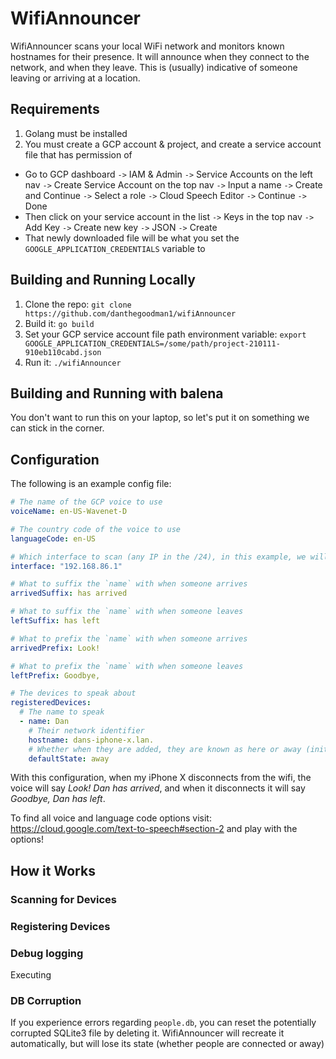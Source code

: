 # WifiAnnouncer

WifiAnnouncer scans your local WiFi network and monitors known hostnames for their presence. It will announce when they connect to the network, and when they leave. This is (usually) indicative of someone leaving or arriving at a location.

## Requirements

1. Golang must be installed
2. You must create a GCP account & project, and create a service account file that has permission of

- Go to GCP dashboard `->` IAM & Admin `->` Service Accounts on the left nav `->` Create Service Account on the top nav `->` Input a name `->` Create and Continue `->` Select a role `->` Cloud Speech Editor `->` Continue `->` Done
- Then click on your service account in the list `->` Keys in the top nav `->` Add Key `->` Create new key `->` JSON `->` Create
- That newly downloaded file will be what you set the `GOOGLE_APPLICATION_CREDENTIALS` variable to

## Building and Running Locally

1. Clone the repo: `git clone https://github.com/danthegoodman1/wifiAnnouncer`
2. Build it: `go build`
3. Set your GCP service account file path environment variable: `export GOOGLE_APPLICATION_CREDENTIALS=/some/path/project-210111-910eb110cabd.json`
4. Run it: `./wifiAnnouncer`

## Building and Running with balena

You don't want to run this on your laptop, so let's put it on something we can stick in the corner.

## Configuration

The following is an example config file:

```yaml
# The name of the GCP voice to use
voiceName: en-US-Wavenet-D

# The country code of the voice to use
languageCode: en-US

# Which interface to scan (any IP in the /24), in this example, we will scan 192.168.86.0/24
interface: "192.168.86.1"

# What to suffix the `name` with when someone arrives
arrivedSuffix: has arrived

# What to suffix the `name` with when someone leaves
leftSuffix: has left

# What to prefix the `name` with when someone arrives
arrivedPrefix: Look!

# What to prefix the `name` with when someone leaves
leftPrefix: Goodbye,

# The devices to speak about
registeredDevices:
  # The name to speak
  - name: Dan
    # Their network identifier
    hostname: dans-iphone-x.lan.
    # Whether when they are added, they are known as here or away (initial state)
    defaultState: away
```

With this configuration, when my iPhone X disconnects from the wifi, the voice will say _Look! Dan has arrived_, and when it disconnects it will say _Goodbye, Dan has left_.

To find all voice and language code options visit: https://cloud.google.com/text-to-speech#section-2 and play with the options!

## How it Works

### Scanning for Devices

### Registering Devices

### Debug logging

Executing

### DB Corruption

If you experience errors regarding `people.db`, you can reset the potentially corrupted SQLite3 file by deleting it. WifiAnnouncer will recreate it automatically, but will lose its state (whether people are connected or away)
